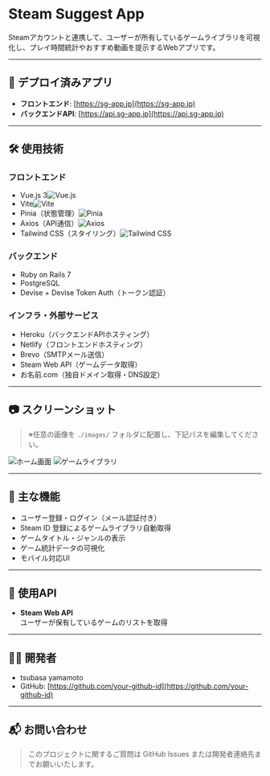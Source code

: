 # Steam Suggest App

Steamアカウントと連携して、ユーザーが所有しているゲームライブラリを可視化し、プレイ時間統計やおすすめ動画を提示するWebアプリです。

---

## 🚀 デプロイ済みアプリ

- **フロントエンド**: [https://sg-app.jp](https://sg-app.jp)  
- **バックエンドAPI**: [https://api.sg-app.jp](https://api.sg-app.jp)

---

## 🛠 使用技術

### フロントエンド
- Vue.js 3![Vue.js](https://img.shields.io/badge/Vue.js-35495E?style=for-the-badge&logo=vue.js&logoColor=4FC08D)
- Vite![Vite](https://img.shields.io/badge/Vite-646CFF?style=for-the-badge&logo=vite&logoColor=white)
- Pinia（状態管理）![Pinia](https://img.shields.io/badge/Pinia-FADA5E?style=for-the-badge&logo=pinia&logoColor=black)
- Axios（API通信）![Axios](https://img.shields.io/badge/Axios-5A29E4?style=for-the-badge&logo=axios&logoColor=white)
- Tailwind CSS（スタイリング）![Tailwind CSS](https://img.shields.io/badge/Tailwind_CSS-06B6D4?style=for-the-badge&logo=tailwindcss&logoColor=white)


### バックエンド
- Ruby on Rails 7
- PostgreSQL
- Devise + Devise Token Auth（トークン認証）

### インフラ・外部サービス
- Heroku（バックエンドAPIホスティング）
- Netlify（フロントエンドホスティング）
- Brevo（SMTPメール送信）
- Steam Web API（ゲームデータ取得）
- お名前.com（独自ドメイン取得・DNS設定）

---

## 📷 スクリーンショット

> ※任意の画像を `./images/` フォルダに配置し、下記パスを編集してください。

![ホーム画面](./images/home.png)
![ゲームライブラリ](./images/library.png)

---

## 📄 主な機能

- ユーザー登録・ログイン（メール認証付き）
- Steam ID 登録によるゲームライブラリ自動取得
- ゲームタイトル・ジャンルの表示
- ゲーム統計データの可視化
- モバイル対応UI

---

## 🔗 使用API

- **Steam Web API**  
  ユーザーが保有しているゲームのリストを取得

---

## 🧑‍💻 開発者

- tsubasa yamamoto  
- GitHub: [https://github.com/your-github-id](https://github.com/your-github-id)

---

## 📬 お問い合わせ

> このプロジェクトに関するご質問は GitHub Issues または開発者連絡先までお願いいたします。


